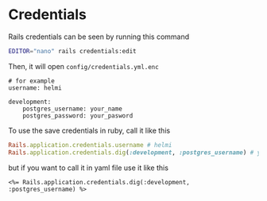 # Credentials

Rails credentials can be seen by running this command
```bash
EDITOR="nano" rails credentials:edit
```

Then, it will open `config/credentials.yml.enc`
```
# for example
username: helmi

development:
    postgres_username: your_name
    postgres_password: your_pasword
```

To use the save credentials in ruby, call it like this
```ruby
Rails.application.credentials.username # helmi
Rails.application.credentials.dig(:development, :postgres_username) # your_name
```

but if you want to call it in yaml file use it like this
```
<%= Rails.application.credentials.dig(:development, :postgres_username) %>
```
